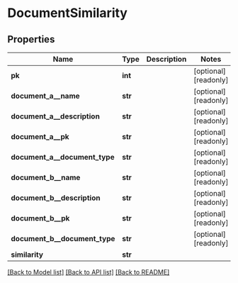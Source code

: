 # DocumentSimilarity

## Properties
Name | Type | Description | Notes
------------ | ------------- | ------------- | -------------
**pk** | **int** |  | [optional] [readonly] 
**document_a__name** | **str** |  | [optional] [readonly] 
**document_a__description** | **str** |  | [optional] [readonly] 
**document_a__pk** | **str** |  | [optional] [readonly] 
**document_a__document_type** | **str** |  | [optional] [readonly] 
**document_b__name** | **str** |  | [optional] [readonly] 
**document_b__description** | **str** |  | [optional] [readonly] 
**document_b__pk** | **str** |  | [optional] [readonly] 
**document_b__document_type** | **str** |  | [optional] [readonly] 
**similarity** | **str** |  | 

[[Back to Model list]](../README.md#documentation-for-models) [[Back to API list]](../README.md#documentation-for-api-endpoints) [[Back to README]](../README.md)



